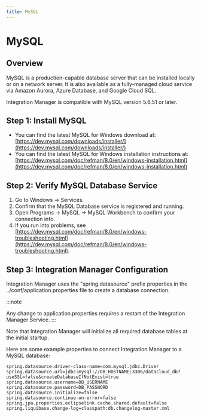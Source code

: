 ```yaml
---
title: MySQL
---
```


# MySQL

## Overview

MySQL is a production-capable database server that can be installed locally or on a network server. It is also available as a fully-managed cloud service via Amazon Aurora, Azure Database, and Google Cloud SQL.

Integration Manager is compatible with MySQL version 5.6.51 or later.

## Step 1: Install MySQL

* You can find the latest MySQL for Windows download at: [https://dev.mysql.com/downloads/installer/](https://dev.mysql.com/downloads/installer/)
* You can find the latest MySQL for Windows installation instructions at: [https://dev.mysql.com/doc/refman/8.0/en/windows-installation.html](https://dev.mysql.com/doc/refman/8.0/en/windows-installation.html)

## Step 2: Verify MySQL Database Service

1. Go to Windows → Services.
2. Confirm that the MySQL Database service is registered and running.
3. Open Programs → MySQL → MySQL Workbench to confirm your connection info.
4. If you run into problems, see [https://dev.mysql.com/doc/refman/8.0/en/windows-troubleshooting.html](https://dev.mysql.com/doc/refman/8.0/en/windows-troubleshooting.html).

## Step 3: Integration Manager Configuration

Integration Manager uses the "spring.datasource" prefix properties in the ../conf/application.properties file to create a database connection.

:::note

Any change to application.properties requires a restart of the Integration Manager Service.
:::

Note that Integration Manager will initialize all required database tables at the initial startup.

Here are some example properties to connect Integration Manager to a MySQL database:
```
spring.datasource.driver-class-name=com.mysql.jdbc.Driver
spring.datasource.url=jdbc:mysql://DB_HOSTNAME:3306/datacloud_db?useSSL=false&createDatabaseIfNotExist=true
spring.datasource.username=DB_USERNAME
spring.datasource.password=DB_PASSWORD
spring.datasource.initialize=false
spring.datasource.continue-on-error=false
spring.jpa.properties.eclipselink.cache.shared.default=false
spring.liquibase.change-log=classpath:db.changelog-master.xml
```